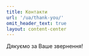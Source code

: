 ```yaml
---
title: Контакти
url: '/ua/thank-you/'
omit_header_text: true
layout: content-center
---
```


Дякуємо за Ваше звернення!